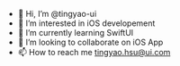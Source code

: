 - 👋 Hi, I’m @tingyao-ui
- 👀 I’m interested in iOS developement
- 🌱 I’m currently learning SwiftUI
- 💞️ I’m looking to collaborate on iOS App
- 📫 How to reach me tingyao.hsu@ui.com

<!---
tingyao-ui/tingyao-ui is a ✨ special ✨ repository because its `README.md` (this file) appears on your GitHub profile.
You can click the Preview link to take a look at your changes.
--->
